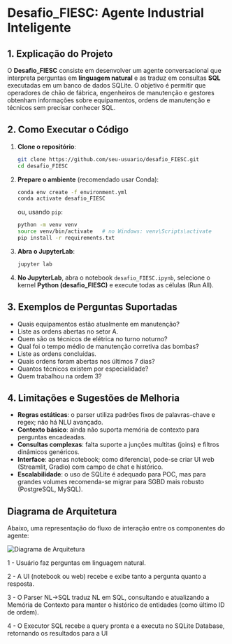 # Desafio\_FIESC: Agente Industrial Inteligente

## 1. Explicação do Projeto

O **Desafio\_FIESC** consiste em desenvolver um agente conversacional que interpreta perguntas em **linguagem natural** e as traduz em consultas **SQL** executadas em um banco de dados SQLite. O objetivo é permitir que operadores de chão de fábrica, engenheiros de manutenção e gestores obtenham informações sobre equipamentos, ordens de manutenção e técnicos sem precisar conhecer SQL.

## 2. Como Executar o Código

1. **Clone o repositório**:

   ```bash
   git clone https://github.com/seu-usuario/desafio_FIESC.git
   cd desafio_FIESC
   ```

2. **Prepare o ambiente** (recomendado usar Conda):

   ```bash
   conda env create -f environment.yml
   conda activate desafio_FIESC
   ```

   ou, usando `pip`:

   ```bash
   python -m venv venv
   source venv/bin/activate   # no Windows: venv\Scripts\activate
   pip install -r requirements.txt
   ```

3. **Abra o JupyterLab**:

   ```bash
   jupyter lab
   ```

4. **No JupyterLab**, abra o notebook `desafio_FIESC.ipynb`, selecione o kernel **Python (desafio\_FIESC)** e execute todas as células (Run All).

## 3. Exemplos de Perguntas Suportadas

* Quais equipamentos estão atualmente em manutenção?
* Liste as ordens abertas no setor A.
* Quem são os técnicos de elétrica no turno noturno?
* Qual foi o tempo médio de manutenção corretiva das bombas?
* Liste as ordens concluídas.
* Quais ordens foram abertas nos últimos 7 dias?
* Quantos técnicos existem por especialidade?
* Quem trabalhou na ordem 3?

## 4. Limitações e Sugestões de Melhoria

* **Regras estáticas**: o parser utiliza padrões fixos de palavras-chave e regex; não há NLU avançado.
* **Contexto básico**: ainda não suporta memória de contexto para perguntas encadeadas.
* **Consultas complexas**: falta suporte a junções multitas (joins) e filtros dinâmicos genéricos.
* **Interface**: apenas notebook; como diferencial, pode-se criar UI web (Streamlit, Gradio) com campo de chat e histórico.
* **Escalabilidade**: o uso de SQLite é adequado para POC, mas para grandes volumes recomenda-se migrar para SGBD mais robusto (PostgreSQL, MySQL).

## Diagrama de Arquitetura

Abaixo, uma representação do fluxo de interação entre os componentes do agente:

![Diagrama de Arquitetura](desafio_FIESC/diagrama.png)

1 - Usuário faz perguntas em linguagem natural.

2 - A UI (notebook ou web) recebe e exibe tanto a pergunta quanto a resposta.

3 - O Parser NL→SQL traduz NL em SQL, consultando e atualizando a Memória de Contexto para manter o histórico de entidades (como último ID de ordem).

4 - O Executor SQL recebe a query pronta e a executa no SQLite Database, retornando os resultados para a UI
